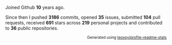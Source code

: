Joined Github **10** years ago.

Since then I pushed **3186** commits, opened **35** issues, submitted **104** pull requests, received **691** stars across **219** personal projects and contributed to **36** public repositories.

<p align="right"><sub>Generated using <a href="https://github.com/marketplace/actions/profile-readme-stats">teoxoy/profile-readme-stats</a></sub></p>
